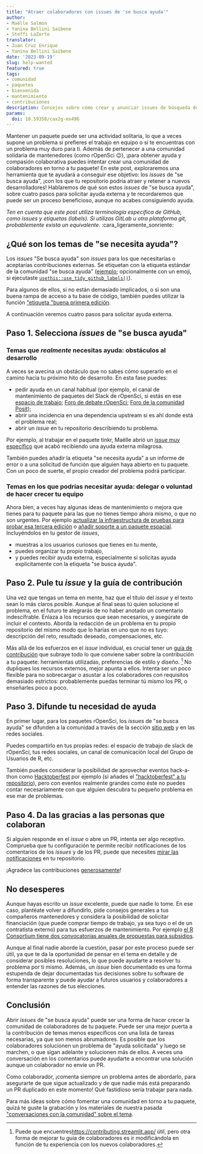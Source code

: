 ```yaml
---
title: "Atraer colaboradores con issues de 'se busca ayuda'"
author:
- Maëlle Salmon
- Yanina Bellini Saibene
- Steffi LaZerte
translator: 
- Juan Cruz Enrique
- Yanina Bellini Saibene
date: '2023-09-19'
slug: help-wanted
featured: true
tags:
- comunidad
- paquetes
- bienvenida
- mantenimiento
- contribuciones
description: Consejos sobre cómo crear y anunciar issues de búsqueda de ayuda.
params:
  doi: 10.59350/cax2g-mx496
---
```


Mantener un paquete puede ser una actividad solitaria, lo que a veces supone un problema si prefieres el trabajo en equipo o si te encuentras con un problema muy duro para ti.
Además de pertenecer a una comunidad solidaria de mantenedores (como rOpenSci :wink:), ¡para obtener ayuda y compasión colaborativa puedes intentar crear una comunidad de colaboradores en torno a tu paquete!
En este post, exploraremos una herramienta que te ayudará a conseguir ese objetivo: los _issues_ de "se busca ayuda", ¡con los que tu repositorio podría atraer y retener a nuevos desarrolladores! Hablaremos de qué son estos _issues_ de "se busca ayuda", sobre cuatro pasos para solicitar ayuda externa y te recordaremos que puede ser un proceso beneficioso, aunque no acabes consiguiendo ayuda.

*Ten en cuenta que este post utiliza terminología específica de GitHub, como _issues_ y etiquetas (labels). Si utilizas GitLab u otra plataforma git, probablemente exista un equivalente.* :cara\_ligeramente\_sonriente:

## ¿Qué son los temas de "se necesita ayuda"?

 Los _issues_ "Se busca ayuda" son _issues_ para los que necesitarías o aceptarías contribuciones externas.
Se etiquetan con la etiqueta estándar de la comunidad "se busca ayuda" ([ejemplo](https://github.com/ropensci/osmextract/issues/286); opcionalmente con un emoji, si ejecutaste [`usethis::use_tidy_github_labels()`](https://usethis.r-lib.org/reference/use_github_labels.html)).

Para algunos de ellos, si no están demasiado implicados, o si son una buena rampa de acceso a tu base de código, también puedes utilizar la función ["etiqueta "buena primera edición](https://docs.github.com/en/communities/setting-up-your-project-for-healthy-contributions/encouraging-helpful-contributions-to-your-project-with-labels).

A continuación veremos cuatro pasos para solicitar ayuda externa.

## Paso 1. Selecciona _issues_ de "se busca ayuda"

### Temas que *realmente* necesitas ayuda: obstáculos al desarrollo

A veces se avecina un obstáculo que no sabes cómo superarlo en el camino hacia tu próximo hito de desarrollo.
En esta fase puedes:

- pedir ayuda en un canal habitual (por ejemplo, el canal de mantenimiento de paquetes del Slack de rOpenSci, si estás en ese [espacio de trabajo](https://contributing.ropensci.org/resources.html#channels); [Foro de debate rOpenSci](/blog/2022/01/11/ropensci-forum/); [Foro de la comunidad Posit](https://community.rstudio.com/));
- abrir una incidencia en una dependencia upstream si es ahí donde está el problema real;
- abrir un _issue_ en tu repositorio describiendo tu problema.

Por ejemplo, al trabajar en el paquete tinkr, Maëlle abrió un [_issue_ muy específico](https://github.com/ropensci/tinkr/issues/9) que acabó recibiendo una ayuda externa milagrosa.

También puedes añadir la etiqueta "se necesita ayuda" a un informe de error o a una solicitud de función que alguien haya abierto en tu paquete.
Con un poco de suerte, el propio creador del problema podrá participar.

### Temas en los que podrías necesitar ayuda: delegar o voluntad de hacer crecer tu equipo

Ahora bien, a veces hay algunas ideas de mantenimiento o mejora que tienes para tu paquete para las que no tienes tiempo ahora mismo, o que no son urgentes.
Por ejemplo [actualizar la infraestructura de pruebas para probar esa tercera edición](https://github.com/ropensci/geojsonio/issues/183) o [añadir soporte a un paquete espacial](https://github.com/ropensci/landscapetools/issues/33).
Incluyéndolos en tu gestor de _issues_,

- muestras a los usuarios curiosos que tienes en tu mente,
- puedes organizar tu propio trabajo,
- y puedes recibir ayuda externa, especialmente si solicitas ayuda explícitamente con la etiqueta "se busca ayuda".

## Paso 2. Pule tu _issue_ y la guía de contribución

Una vez que tengas un tema en mente, haz que el título del _issue_ y el texto sean lo más claros posible.
Aunque al final seas tú quien solucione el problema, en el futuro te alegrarás de no haber anotado un comentario indescifrable.
Enlaza a los recursos que sean necesarios, y asegúrate de incluir el contexto.
Aborda la redacción de un problema en tu propio repositorio del mismo modo que lo harías en uno que no es tuyo: descripción del reto, resultado deseado, compensaciones, etc.

Más allá de los esfuerzos en el _issue_ individual, es crucial tener un [guía de contribución](https://devguide.ropensci.org/collaboration.html#contributing-guide) que subraye todo lo que conviene saber sobre la contribución a tu paquete: herramientas utilizadas, preferencias de estilo y diseño. [^ctb]
No dupliques los recursos externos, mejor apunta a ellos.
Intenta ser un poco flexible para no sobrecargar o asustar a los colaboradores con requisitos demasiado estrictos: probablemente puedas terminar tú mismo los PR, o enseñarles poco a poco.

[^ctb]: Puede que encuentres<https://contributing.streamlit.app/> útil, pero otra forma de mejorar tu guía de colaboradores es ir modificándola en función de tu experiencia con los nuevos colaboradores.

## Paso 3. Difunde tu necesidad de ayuda

En primer lugar, para los paquetes rOpenSci, los _issues_ de "se busca ayuda" se difunden a la comunidad a través de la sección [sitio web](/help-wanted) y en las redes sociales.

 Puedes compartirlo en tus propias redes: el espacio de trabajo de slack de rOpenSci, tus redes sociales, un canal de comunicación local del Grupo de Usuarios de R, etc.

También puedes considerar la posibilidad de aprovechar eventos hack-a-thon como [Hacktoberfest](https://hacktoberfest.com/) por ejemplo (si añades el ["hacktoberfest" a tu repositorio](https://hacktoberfest.com/participation/)), pero con eventos realmente grandes como éste no puedes contar necesariamente con que alguien descubra tu pequeño problema en ese mar de problemas.

## Paso 4. Da las gracias a las personas que colaboran

Si alguien responde en el _issue_ o abre un PR, intenta ser algo receptivo.
Comprueba que tu configuración te permite recibir notificaciones de los comentarios de los _issues_ y de los PR, puede que necesites [mirar las notificaciones](https://docs.github.com/en/account-and-profile/managing-subscriptions-and-notifications-on-github/managing-subscriptions-for-activity-on-github/viewing-your-subscriptions) en tu repositorio.

¡Agradece las contribuciones [generosamente](https://devguide.ropensci.org/collaboration.html?q=generous#attributions)! 

## No desesperes

Aunque hayas escrito un _issue_ excelente, puede que nadie lo tome.
En ese caso, plantéate volver a difundirlo, pide consejos generales a tus compañeros mantenedores y considera la posibilidad de solicitar financiación (que puede comprar tiempo de trabajo, ya sea tuyo o el de un contratista externo) para tus esfuerzos de mantenimiento.
Por ejemplo [el R Consortium tiene dos convocatorias anuales de propuestas para subsidios](https://www.r-consortium.org/all-projects/call-for-proposals#Rstats).

Aunque al final nadie aborde la cuestión, pasar por este proceso puede ser útil, ya que te da la oportunidad de pensar en el tema en detalle y de considerar posibles resoluciones, lo que puede ayudarte a resolver tu problema por ti mismo.
Además, un _issue_ bien documentado es una forma estupenda de dejar documentadas tus decisiones sobre tu software de forma transparente y puede ayudar a futuros usuarios y colaboradores a entender las razones de tus elecciones.

## Conclusión

Abrir _issues_ de "se busca ayuda" puede ser una forma de hacer crecer la comunidad de colaboradores de tu paquete.
Puede ser una mejor puerta a la contribución de temas menos específicos con una lista de tareas necesarias, ya que son menos abrumadores.
Es posible que los colaboradores solucionen un problema de "ayuda solicitada" y luego se marchen, o que sigan adelante y solucionen más de ellos.
A veces una conversación en los comentarios puede ayudarte a encontrar una solución aunque un colaborador no envíe un PR.

Como colaborador, ¡comenta siempre un problema antes de abordarlo, para asegurarte de que sigue actualizado y de que nadie más está preparando un PR duplicado en este momento!
Qué fastidioso sería trabajar para nada.

Para más ideas sobre cómo fomentar una comunidad en torno a tu paquete, quizá te guste la grabación y los materiales de nuestra pasada ["conversaciones con la comunidad" sobre el tema](/commcalls/apr2021-pkg-community/).


